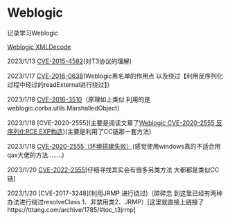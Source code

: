 # Weblogic

记录学习Weblogic

[Weblogic XMLDecode](https://github.com/Xsw6/JavaSec/blob/main/JAVA%E5%AE%89%E5%85%A8%E5%AD%A6%E4%B9%A0-Weblogic/WeblogicXML.md)


2023/1/13 [CVE-2015-4582](https://github.com/Xsw6/JavaSec/blob/main/JAVA%E5%AE%89%E5%85%A8%E5%AD%A6%E4%B9%A0-Weblogic/CVE-2015-4582.md)(对T3协议的理解)

2023/1/17 [CVE-2016-0638](https://github.com/Xsw6/JavaSec/blob/main/JAVA%E5%AE%89%E5%85%A8%E5%AD%A6%E4%B9%A0-Weblogic/CVE-2016-0638.md)(Weblogic黑名单的作用点 以及绕过【利用反序列化过程中经过的readExternal进行绕过】)

2023/1/18 [CVE-2016-3510](https://github.com/zhzhdoai/Weblogic_Vuln/blob/master/Weblogic_Vuln/src/main/java/com/weblogcVul/CVE_2016_3510.java)（原理如上类似 利用的是weblogic.corba.utils.MarshalledObject）

2023/1/18 [CVE-2020-2555](主要是阅读文章了[Weblogic CVE-2020-2555 反序列化RCE EXP构造](https://y4er.com/posts/weblogic-cve-2020-2555/#%E6%BC%8F%E6%B4%9E%E5%88%86%E6%9E%90))(主要是利用了CC链那一套方法)

2023/1/18 [CVE-2020-2555（环境搭建失败）](https://github.com/Xsw6/JavaSec/blob/main/JAVA%E5%AE%89%E5%85%A8%E5%AD%A6%E4%B9%A0-Weblogic/CVE-2020-2555%EF%BC%88%E7%8E%AF%E5%A2%83%E6%90%AD%E5%BB%BA%E5%A4%B1%E8%B4%A5%EF%BC%89.md)(感觉使用windows真的不适合用qax大佬的方法........)

2023/1/20 [CVE-2022-2555](https://github.com/Xsw6/JavaSec/blob/main/JAVA%E5%AE%89%E5%85%A8%E5%AD%A6%E4%B9%A0-Weblogic/CVE-2020-2555.md)[仔细寻找其实会有很多另类方法 大都都是类似CC链]

2023/1/20 [CVE-2017-3248](利用JRMP 进行绕过)（碎碎念 到这里已经有两种办法进行绕过resolveClass 1、非禁用类2、JRMP）[这里就直接上链接了https://tttang.com/archive/1785/#toc_t3jrmp]
